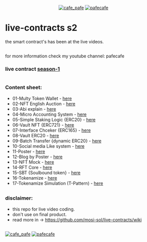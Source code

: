<p align="center"> 
  <a href="https://twitter.com/cafe_pafe" target="blank"><img src="https://img.shields.io/twitter/follow/cafe_pafe?logo=twitter&style=plastic&labelColor=334455" alt="cafe_pafe" /></a> 
<a href="https://youtube.com/pafecafe" target="blank"><img src="https://img.shields.io/badge/youtube-watch-red/follow/cafe_pafe?logo=youtube&style=plastic&logoColor=red&labelColor=334455" alt="pafecafe" /></a> 
</p>

# live-contracts s2
the smart contract's has been at the live videos.
##
for more information check my youtube channel: pafecafe


### **live contract** [season-1](https://github.com/mosi-sol/live-contracts)

#
### Content sheet:

- 01-Multy Token Wallet - [here](https://github.com/mosi-sol/live-contracts-s2/tree/main/01-MultyTokenWallet) 
- 02-NFT English Auction - [here](https://github.com/mosi-sol/live-contracts-s2/tree/main/02-NftEnglishAuction) 
- 03-Abi explain - [here](https://github.com/mosi-sol/live-contracts-s2/tree/main/03-What-is-Abi) 
- 04-Micro Accounting System - [here](https://github.com/mosi-sol/live-contracts-s2/tree/main/04-micro-multy-user-accounting) 
- 05-Simple Staking Logic {ERC20} - [here](https://github.com/mosi-sol/live-contracts-s2/tree/main/05-simple-staking) 
- 06-Vault NFT {ERC721} - [here](https://github.com/mosi-sol/live-contracts-s2/tree/main/06-vault721) 
- 07-Interface Chceker {ERC165} - [here](https://github.com/mosi-sol/live-contracts-s2/tree/main/07-interfaceChceker) 
- 08-Vault ERC20 - [here](https://github.com/mosi-sol/live-contracts-s2/tree/main/08-vault-erc20) 
- 09-Batch Transfer {dynamic ERC20} - [here](https://github.com/mosi-sol/live-contracts-s2/tree/main/09-batch) 
- 10-Social media Like system - [here](https://github.com/mosi-sol/live-contracts-s2/tree/main/10-like-system) 
- 11-Poster - [here](https://github.com/mosi-sol/live-contracts-s2/tree/main/11-Poster) 
- 12-Blog by Poster - [here](https://github.com/mosi-sol/live-contracts-s2/tree/main/12-Blog) 
- 13-NFT Mock - [here](https://github.com/mosi-sol/live-contracts-s2/tree/main/13-NFT-Mock) 
- 14-RFT Core - [here](https://github.com/mosi-sol/live-contracts-s2/tree/main/14-RFT%20Core) 
- 15-SBT {Soulbound token} - [here](https://github.com/mosi-sol/live-contracts-s2/tree/main/15-Soulbound%20Token) 
- 16-Tokenamize - [here](https://github.com/mosi-sol/live-contracts-s2/tree/main/16-Tokenamize%20Asset) 
- 17-Tokenamize Simulation (T-Pattern) - [here](https://github.com/mosi-sol/live-contracts-s2/tree/main/17-Tokenamize%20simulation) 


##

### disclaimer:

- this repo for live video coding.
- don't use on final product.
- read more in -> https://github.com/mosi-sol/live-contracts/wiki

##
<div>
<span align="left"> 
<a href="https://github.com/mosi-sol/live-contracts-s2" target="blank">
  <img src="https://img.shields.io/badge/License-MIT-blue?style=flat" alt="cafe_pafe" /></a>  
</span>
<span align="center"> 
<a href="https://img.shields.io/twitter/url?url=https%3A%2F%2Fgithub.com%2Fmosi-sol%2Flive-contracts-s2" target="blank"><img src="https://img.shields.io/twitter/url?url=https%3A%2F%2Fgithub.com%2Fmosi-sol%2Flive-contracts-s2" alt="pafecafe" /></a> 
</span>
</div>


